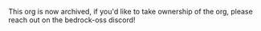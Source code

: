 This org is now archived, if you'd like to take ownership of the org,
please reach out on the bedrock-oss discord!
